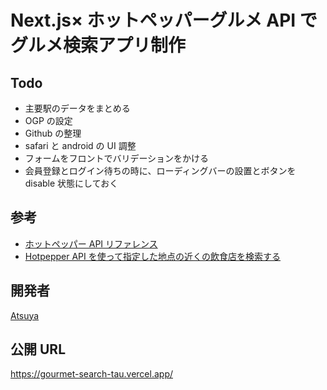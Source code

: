 # Next.js× ホットペッパーグルメ API でグルメ検索アプリ制作

## Todo

- 主要駅のデータをまとめる
- OGP の設定
- Github の整理
- safari と android の UI 調整
- フォームをフロントでバリデーションをかける
- 会員登録とログイン待ちの時に、ローディングバーの設置とボタンを disable 状態にしておく

## 参考

- [ホットペッパー API リファレンス](https://webservice.recruit.co.jp/doc/hotpepper/reference.html)
- [Hotpepper API を使って指定した地点の近くの飲食店を検索する](https://coffee-nominagara.com/hotpepper-api)

## 開発者

[Atsuya](https://github.com/AtsuyaMorishita)

## 公開 URL

https://gourmet-search-tau.vercel.app/
